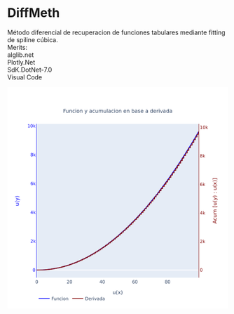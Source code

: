 # DiffMeth
Método diferencial de recuperacion de funciones tabulares mediante fitting de spiline cúbica.   
Merits:   
alglib.net   
Plotly.Net   
SdK.DotNet-7.0   
Visual Code   
   
![test](/images/newplot.png)

